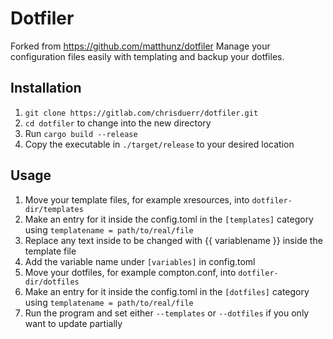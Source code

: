 # Dotfiler
Forked from https://github.com/matthunz/dotfiler
Manage your configuration files easily with templating and backup your dotfiles.

## Installation
  1. ```git clone https://gitlab.com/chrisduerr/dotfiler.git```
  2. ```cd dotfiler``` to change into the new directory
  3. Run ```cargo build --release```
  4. Copy the executable in ```./target/release``` to your desired location

## Usage
  1. Move your template files, for example xresources, into ```dotfiler-dir/templates```
  2. Make an entry for it inside the config.toml in the ```[templates]``` category using ```templatename = path/to/real/file```
  3. Replace any text inside to be changed with {{ variablename }} inside the template file
  4. Add the variable name under ```[variables]``` in config.toml
  5. Move your dotfiles, for example compton.conf, into ```dotfiler-dir/dotfiles```
  6. Make an entry for it inside the config.toml in the ```[dotfiles]``` category using ```templatename = path/to/real/file```
  7. Run the program and set either ```--templates``` or ```--dotfiles``` if you only want to update partially

